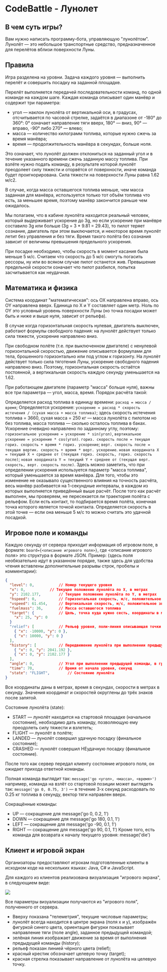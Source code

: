 # CodeBattle - Лунолет

## В чем суть игры?
Вам нужно написать программу-бота, управляющую "лунолётом". Лунолёт — это небольшое транспортные средство, предназначенное для перелётов вблизи поверхности Луны.

## Правила
Игра разделена на уровни. Задача каждого уровня — выполнить перелёт и совершить посадку на заданной площадке.

Перелёт выполняется передачей последовательности команд, по одной команде на каждом шаге. Каждая команда описывает один манёвр и содержит три параметра:

- угол — наклон лунолёта от вертикальной оси, в градусах, отсчитывается по часовой стрелке, задаётся в диапазоне от -180° до 360°:
0° означает направление тяги вверх, 180° — вниз, 90° — вправо, -90° либо 270° — влево;
- масса — количество килограмм топлива, которые нужно сжечь за время манёвра;
- время — продолжительность манёвра в секундах, больше ноля.

Это означает, что лунолёт должен отклониться на заданный угол и в течение указанного времени сжечь заданную массу топлива.
При взлёте нужно подать команду, в результате которой лунолёт преодолеет силу тяжести и оторвётся от поверхности, иначе команда будет проигнорирована. Сила тяжести на поверхности Луны равна 1.62 м/с2.

В случае, когда масса оставшегося топлива меньше, чем масса заданная для манёвра, используется только тот объём топлива что есть, за меньшее время, поэтому манёвр закончится раньше чем ожидалось.

Мы полагаем, что в кабине лунолёта находится реальный человек, который выдерживает ускорение до 3g, но если ускорение при манёвре составило 3g или больше (3g = 3 * 9.81 = 29.43), то пилот теряет сознание, двигатель при этом выключается, и некоторое время лунолёт летит без управления и без тяги. Время такого полёта без сознания зависит от величины превышения предельного ускорения.

При посадке необходимо, чтобы скорость в момент касания была меньше 5 м/с. Считаем что скорость до 5 м/с смогуть погасить рессоры, ну или во всяком случае пилот останется жив. Превышение предельной скорости означает что пилот разбился, попытка засчитывается как неудачная.

## Математика и физика
Система координат "математическая": ось OX направлена вправо, ось OY направлена вверх. Единица по X и Y составляет один метр. Ноль по OY это условный уровень поверхности Луны (но точка посадки может быть и ниже и выше нуля, зависит от рельефа).

В случае когда горизонтальная скорость нулевая, двигатель выключен, работают формулы свободного падения: на лунолёт действует только сила тяжести, ускорение направлено вниз.

При свободном полёте (т.е. при выключенном двигателе) с ненулевой горизонтальной скоростью, движение описывается формулами для тела, брошенного горизонтально или под углом к горизонту. На лунолёт действует только сила тяготения Луны, ускорение свободного падения направлено вниз. Поэтому, горизонтальная скорость остаётся постоянной, а вертикальная скорость каждую секунду уменьшается на 1.62.

При работающем двигателе (параметр "масса" больше нуля), важны все три параметра — угол, масса, время. Порядок расчёта такой:

Определяется расход топлива в единицу времени: `расход = масса / время`;
Определяется ускорение: `ускорение = расход * скорость истечения / (сухая масса + масса топлива)`;
здесь скорость истечения топлива = 3660, сухая масса = 250 кг — масса лунолёта с пилотом но без топлива, масса топлива — сколько осталось топлива в баках.
Ускорение очевидно направлено по заданному углу, поэтому: 
`горизонтальное ускорение = ускорение * sin(угол)`, 
`вертикальное ускорение = ускорение * cos(угол)`.
`гориз. скорость после = текущая гориз. скорость + время * гориз. ускорение`;
`верт. скорость после = текущая вертик. скорость + время * верт. ускорение`.
`новая координата X = текущий X + среднее от (текущая гориз. скорость, гориз. скорость после)`;
`новая координата Y = текущий Y + среднее от (текущая верт. скорость, верт. скорость после)`.
Здесь можно заметить, что при определении ускорения используется параметр "масса топлива", который уменьшается за время манёвра. Для того, чтобы это изменение не оказывало существенного влияния на точность расчёта, весь манёвр разбивается на 1-секундные интервалы, в каждом из которых выполняется приведённый выше расчёт.
После того как расчёт выполнен, мы проверяем, не пересекается ли траектория полёта с рельефом. Если есть контакт, то подбирается время полёта, конечная точка которого является точкой контакта. Определяется скорость в этой точке — если она меньше 5 м/с то можно считать это удачной посадкой.

## Игровое поле и команды
Каждую секунду от сервера приходит информация об игровом поле, в формате:
`board={<описание игрового поля>}`,
где <описание игрового поля> это структура в формате JSON.
Пример: (здесь поля необязательно идут в указанном порядке, также здесь для удобства чтения вставлены дополнительные разрывы строк, пробелы и комментарии):
```json
{
  "level": 0,			// Номер текущего уровня
  "x": 0,			// Текущее положение лунолёта по X, в метрах
  "y": 2102.177,		// Текущее положение лунолёта по Y, в метрах
  "hspeed": 0,			// Горизонтальная скорость, м/с, положительное значение означает вправо
  "vspeed": 61.454,		// Вертикальная скорость, м/с, положительное значение означает вверх
  "fuelmass": 36,		// Масса оставшегося топлива
  "target": {			// Цель, точка куда нужно сесть, координаты в метрах
    "x": 25, "y": 0
  }
  "relief": [			// Рельеф уровня, поли-линия описывающая точки рельефа, координаты в метрах
    { "x": -10000, "y": 0 },
    { "x": 10000, "y": 0 }
  ],
  "history": [			// Передвижение лунолёта при выполнении предыдущей команды, координаты в метрах
    { "x": 0, "y": 2041.192 },
    { "x": 0, "y": 2102.177 }
  ],
  "angle": 0,			// Угол при выполнении предыдущей команды, в градусах
  "time": 70,			// Время от начала уровня, секунд
  "state": "FLIGHT",		// Состояние лунолёта
}
```
Все координаты даны в метрах, время в секундах, скорости в метрах в секунду. Значения координат и скоростей округлены до трёх знаков после запятой.


Состояние лунолёта (state):
- START — лунолёт находится на стартовой площадке (начальное состояние), необходимо дать команду, позволяющую ему преодолеть силу тяжести и взлететь;
- FLIGHT — лунолёт в полёте;
- LANDED — лунолёт совершил удачную посадку (финальное состояние);
- CRASHED — лунолёт совершил НЕудачную посадку (финальное состояние).

После того как сервер передал клиенту состояние игрового поля, он ожидает прихода ответной команды.

Полная команда выглядит так:
`message('go <угол>, <масса>, <время>')`
например, команда на взлёт со стартовой позиции может выглядеть так: `message('go 0, 0.75, 3')` — в течение 3-х секунд расходовать по 0.25 кг топлива в секунду, вектор тяги направлен вверх.

Сокращённые команды:
- UP — сокращение для message('go 0, 0.2, 1')
- DOWN — сокращение для message('go 180, 0.1, 1')
- LEFT — сокращение для message('go -90, 0.1, 1')
- RIGHT — сокращение для message('go 90, 0.1, 1')
Кроме того, есть команда для возврата к началу текущего уровня: message('die')

## Клиент и игровой экран
Организаторы предоставляют игрокам подготовленные клиенты в исходном коде на нескольких языках: Java, C# и JavaScript.

Для каждого из клиентов реализована визуализация "игрового экрана", в следующием виде:

![](http://server.codebattle.ru:8080/codebattle/resources/help/lunolet-screen.png)

Все параметры визуализации получаются из "игрового поля", полученного от сервера. 
- Вверху показана "телеметрия", текущие числовые параметры; 
- лунолёт всегда находится в центре экрана (поля x и y), изображён фигуркой синего цвета, ориентация фигурки показывает направление тяги (поле angle), заданное предыдущей командой; 
- зелёная линия изображает движение за время от выполнения предыдущей команды (history); 
- рельеф показан линией чёрного цвета (relief); 
- красный крестик обозначает целевую точку (target); 
- красная стрелка показывает направление от лунолёта на целевую точку.
